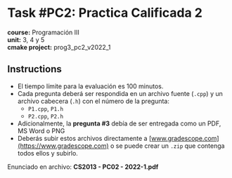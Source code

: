 # Task #PC2: Practica Calificada 2  
**course:** Programación III  
**unit:** 3, 4 y 5  
**cmake project:** prog3_pc2_v2022_1
## Instructions
- El tiempo límite para la evaluación es 100 minutos.
- Cada pregunta deberá ser respondida en un archivo fuente (`.cpp`) y un archivo cabecera (`.h`) con el número de la pregunta:
    - `P1.cpp`, `P1.h`
    - `P2.cpp`, `P2.h`
- Adicionalmente, la **pregunta #3** debía de ser entregada como un PDF, MS Word o PNG
- Deberás subir estos archivos directamente a [www.gradescope.com](https://www.gradescope.com) o se puede crear un `.zip` que contenga todos ellos y subirlo.

Enunciado en archivo: **CS2013 - PC02 - 2022-1.pdf**

